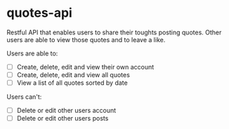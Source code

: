 # quotes-api

Restful API that enables users to share their toughts posting quotes. Other users are able to view those quotes and to leave a like.

Users are able to:

* [ ] Create, delete, edit and view their own account
* [ ] Create, delete, edit and view all quotes
* [ ] View a list of all quotes sorted by date

Users can't:
* [ ] Delete or edit other users account
* [ ] Delete or edit other users posts
